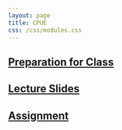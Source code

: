 ```yaml
---
layout: page
title: CPUE
css: /css/modules.css
---
```


## [Preparation for Class](PREP/CPUE)

## [Lecture Slides](PPT/CPUE.pptx)

## [Assignment](CE/CPUE_CE1)
